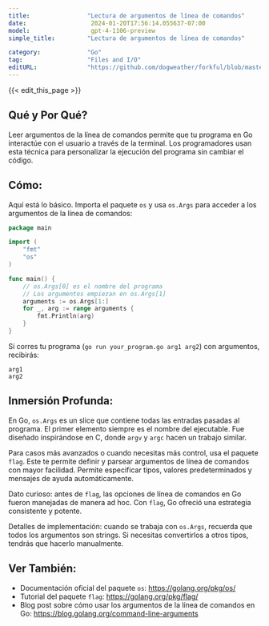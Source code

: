 ```yaml
---
title:                "Lectura de argumentos de línea de comandos"
date:                  2024-01-20T17:56:14.055637-07:00
model:                 gpt-4-1106-preview
simple_title:         "Lectura de argumentos de línea de comandos"

category:             "Go"
tag:                  "Files and I/O"
editURL:              "https://github.com/dogweather/forkful/blob/master/content/es/go/reading-command-line-arguments.md"
---
```


{{< edit_this_page >}}

## Qué y Por Qué?
Leer argumentos de la línea de comandos permite que tu programa en Go interactúe con el usuario a través de la terminal. Los programadores usan esta técnica para personalizar la ejecución del programa sin cambiar el código.

## Cómo:

Aquí está lo básico. Importa el paquete `os` y usa `os.Args` para acceder a los argumentos de la línea de comandos:

```Go
package main

import (
	"fmt"
	"os"
)

func main() {
	// os.Args[0] es el nombre del programa
	// Los argumentos empiezan en os.Args[1]
	arguments := os.Args[1:]
	for _, arg := range arguments {
		fmt.Println(arg)
	}
}
```

Si corres tu programa (`go run your_program.go arg1 arg2`) con argumentos, recibirás:

```
arg1
arg2
```

## Inmersión Profunda:

En Go, `os.Args` es un slice que contiene todas las entradas pasadas al programa. El primer elemento siempre es el nombre del ejecutable. Fue diseñado inspirándose en C, donde `argv` y `argc` hacen un trabajo similar.

Para casos más avanzados o cuando necesitas más control, usa el paquete `flag`. Este te permite definir y parsear argumentos de línea de comandos con mayor facilidad. Permite especificar tipos, valores predeterminados y mensajes de ayuda automáticamente.

Dato curioso: antes de `flag`, las opciones de línea de comandos en Go fueron manejadas de manera ad hoc. Con `flag`, Go ofreció una estrategia consistente y potente.

Detalles de implementación: cuando se trabaja con `os.Args`, recuerda que todos los argumentos son strings. Si necesitas convertirlos a otros tipos, tendrás que hacerlo manualmente.

## Ver También:

- Documentación oficial del paquete `os`: https://golang.org/pkg/os/
- Tutorial del paquete `flag`: https://golang.org/pkg/flag/
- Blog post sobre cómo usar los argumentos de la línea de comandos en Go: https://blog.golang.org/command-line-arguments
